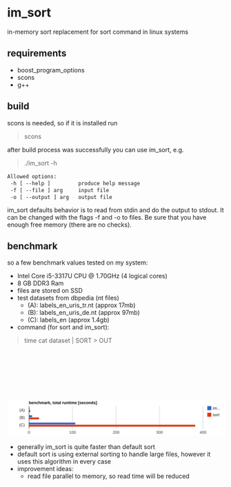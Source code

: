 im_sort
=======

in-memory sort replacement for sort command in linux systems

requirements
-----------
* boost_program_options
* scons
* g++

build
-----
scons is needed, so if it is installed run
> scons

after build process was successfully you can use im_sort, e.g.

> ./im_sort -h

    Allowed options:
     -h [ --help ]         produce help message
     -f [ --file ] arg     input file
     -o [ --output ] arg   output file

im_sort defaults behavior is to read from stdin and do the output to stdout.
It can be changed with the flags -f and -o to files.
Be sure that you have enough free memory (there are no checks).

benchmark
---------

so a few benchmark values tested on my system:

* Intel Core i5-3317U CPU @ 1.70GHz (4 logical cores)
* 8 GB DDR3 Ram
* files are stored on SSD
* test datasets from dbpedia (nt files)
    * (A): labels_en_uris_tr.nt (approx 17mb)
    * (B): labels_en_uris_de.nt (approx 97mb)
    * (C): labels_en (approx 1.4gb)
* command (for sort and im_sort):
> time cat dataset | SORT > OUT


<script type="text/javascript" src="https://www.google.com/jsapi"></script>
<script type="text/javascript">
  google.load("visualization", "1", {packages:["corechart"]});
  google.setOnLoadCallback(drawChart);
  function drawChart() {
    var data = google.visualization.arrayToDataTable([
      ['dataset', 'imsort', 'sort'],
      ['(A)', 1.310, 3.232],
      ['(B)', 7.753, 23.192],
      ['(C)', 106.99, 381.97]
    ]);

    var options = {
      title: 'benchmark, total runtime [seconds]'
    };

    var chart = new google.visualization.BarChart(document.getElementById('chart_div'));

    chart.draw(data, options);
  }


</script>
<div id="chart_div" style="width: 90%; height: 100px;"></div>


![Benchmark results](bench.svg)
* generally im_sort is quite faster than default sort
* default sort is using external sorting to handle large files, however it uses this algorithm in every case
* improvement ideas:
    * read file parallel to memory, so read time will be reduced